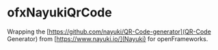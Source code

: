# ofxNayukiQrCode

Wrapping the [https://github.com/nayuki/QR-Code-generator](QR-Code Generator) from [https://www.nayuki.io/](Nayuki) for openFrameworks.